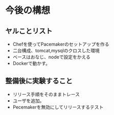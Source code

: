 # 今後の構想

## ヤルことリスト

+ Chefを使ってPacemakerのセットアップを作る
+ 二台構成、tomcat,mysqlのクロスした環境
+ ベースはおなじ、nodeで設定をかえる
+ Dockerで動かす。

## 整備後に実験すること

+ リリース手順をそのままトレース
+ ユーザを追加。
+ Pecemakerを無効にしてリリースするテスト
